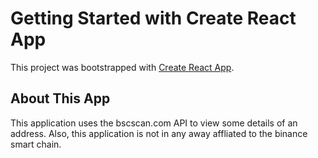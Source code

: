 # Getting Started with Create React App

This project was bootstrapped with [Create React App](https://github.com/facebook/create-react-app).

## About This App

This application uses the bscscan.com API to view some details of an address.
Also, this application is not in any away affliated to the binance smart chain.
